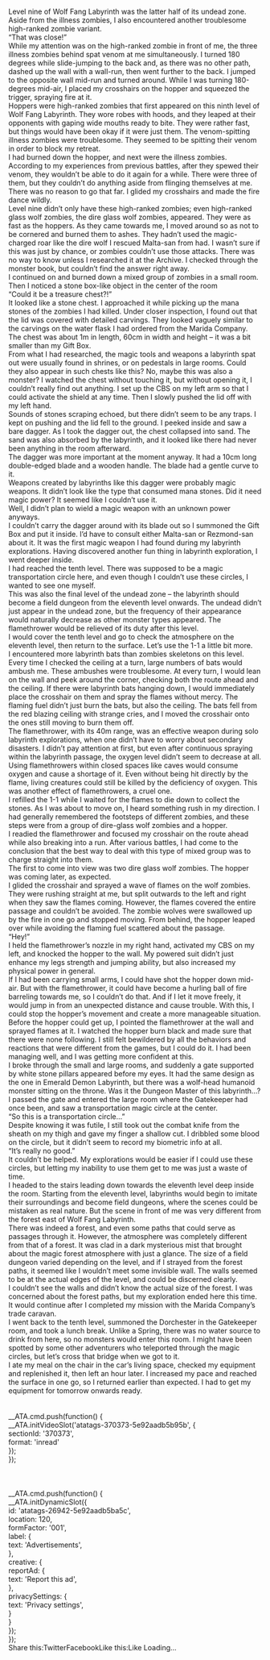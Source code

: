 <br/>
Level nine of Wolf Fang Labyrinth was the latter half of its undead zone. Aside from the illness zombies, I also encountered another troublesome high-ranked zombie variant.<br/>
“That was close!”<br/>
While my attention was on the high-ranked zombie in front of me, the three illness zombies behind spat venom at me simultaneously. I turned 180 degrees while slide-jumping to the back and, as there was no other path, dashed up the wall with a wall-run, then went further to the back. I jumped to the opposite wall mid-run and turned around. While I was turning 180-degrees mid-air, I placed my crosshairs on the hopper and squeezed the trigger, spraying fire at it.<br/>
Hoppers were high-ranked zombies that first appeared on this ninth level of Wolf Fang Labyrinth. They wore robes with hoods, and they leaped at their opponents with gaping wide mouths ready to bite. They were rather fast, but things would have been okay if it were just them. The venom-spitting illness zombies were troublesome. They seemed to be spitting their venom in order to block my retreat.<br/>
I had burned down the hopper, and next were the illness zombies. According to my experiences from previous battles, after they spewed their venom, they wouldn’t be able to do it again for a while. There were three of them, but they couldn’t do anything aside from flinging themselves at me. There was no reason to go that far. I glided my crosshairs and made the fire dance wildly.<br/>
Level nine didn’t only have these high-ranked zombies; even high-ranked glass wolf zombies, the dire glass wolf zombies, appeared. They were as fast as the hoppers. As they came towards me, I moved around so as not to be cornered and burned them to ashes. They hadn’t used the magic-charged roar like the dire wolf I rescued Malta-san from had. I wasn’t sure if this was just by chance, or zombies couldn’t use those attacks. There was no way to know unless I researched it at the Archive. I checked through the monster book, but couldn’t find the answer right away.<br/>
I continued on and burned down a mixed group of zombies in a small room. Then I noticed a stone box-like object in the center of the room<br/>
“Could it be a treasure chest?!”<br/>
It looked like a stone chest. I approached it while picking up the mana stones of the zombies I had killed. Under closer inspection, I found out that the lid was covered with detailed carvings. They looked vaguely similar to the carvings on the water flask I had ordered from the Marida Company. The chest was about 1m in length, 60cm in width and height – it was a bit smaller than my Gift Box.<br/>
From what I had researched, the magic tools and weapons a labyrinth spat out were usually found in shrines, or on pedestals in large rooms. Could they also appear in such chests like this? No, maybe this was also a monster? I watched the chest without touching it, but without opening it, I couldn’t really find out anything. I set up the CBS on my left arm so that I could activate the shield at any time. Then I slowly pushed the lid off with my left hand.<br/>
Sounds of stones scraping echoed, but there didn’t seem to be any traps. I kept on pushing and the lid fell to the ground. I peeked inside and saw a bare dagger. As I took the dagger out, the chest collapsed into sand. The sand was also absorbed by the labyrinth, and it looked like there had never been anything in the room afterward.<br/>
The dagger was more important at the moment anyway. It had a 10cm long double-edged blade and a wooden handle. The blade had a gentle curve to it. <br/>
Weapons created by labyrinths like this dagger were probably magic weapons. It didn’t look like the type that consumed mana stones. Did it need magic power? It seemed like I couldn’t use it.<br/>
Well, I didn’t plan to wield a magic weapon with an unknown power anyways.<br/>
I couldn’t carry the dagger around with its blade out so I summoned the Gift Box and put it inside. I’d have to consult either Malta-san or Rezmond-san about it. It was the first magic weapon I had found during my labyrinth explorations. Having discovered another fun thing in labyrinth exploration, I went deeper inside.<br/>
I had reached the tenth level. There was supposed to be a magic transportation circle here, and even though I couldn’t use these circles, I wanted to see one myself.<br/>
This was also the final level of the undead zone – the labyrinth should become a field dungeon from the eleventh level onwards. The undead didn’t just appear in the undead zone, but the frequency of their appearance would naturally decrease as other monster types appeared. The flamethrower would be relieved of its duty after this level.<br/>
I would cover the tenth level and go to check the atmosphere on the eleventh level, then return to the surface. Let’s use the 1-1 a little bit more.<br/>
I encountered more labyrinth bats than zombies skeletons on this level. Every time I checked the ceiling at a turn, large numbers of bats would ambush me. These ambushes were troublesome. At every turn, I would lean on the wall and peek around the corner, checking both the route ahead and the ceiling. If there were labyrinth bats hanging down, I would immediately place the crosshair on them and spray the flames without mercy. The flaming fuel didn’t just burn the bats, but also the ceiling. The bats fell from the red blazing ceiling with strange cries, and I moved the crosshair onto the ones still moving to burn them off.<br/>
The flamethrower, with its 40m range, was an effective weapon during solo labyrinth explorations, when one didn’t have to worry about secondary disasters. I didn’t pay attention at first, but even after continuous spraying within the labyrinth passage, the oxygen level didn’t seem to decrease at all.<br/>
Using flamethrowers within closed spaces like caves would consume oxygen and cause a shortage of it. Even without being hit directly by the flame, living creatures could still be killed by the deficiency of oxygen. This was another effect of flamethrowers, a cruel one.<br/>
I refilled the 1-1 while I waited for the flames to die down to collect the stones. As I was about to move on, I heard something rush in my direction. I had generally remembered the footsteps of different zombies, and these steps were from a group of dire-glass wolf zombies and a hopper.<br/>
I readied the flamethrower and focused my crosshair on the route ahead while also breaking into a run. After various battles, I had come to the conclusion that the best way to deal with this type of mixed group was to charge straight into them.<br/>
The first to come into view was two dire glass wolf zombies. The hopper was coming later, as expected.<br/>
I glided the crosshair and sprayed a wave of flames on the wolf zombies. They were rushing straight at me, but split outwards to the left and right when they saw the flames coming. However, the flames covered the entire passage and couldn’t be avoided. The zombie wolves were swallowed up by the fire in one go and stopped moving. From behind, the hopper leaped over while avoiding the flaming fuel scattered about the passage.<br/>
“Hey!”<br/>
I held the flamethrower’s nozzle in my right hand, activated my CBS on my left, and knocked the hopper to the wall. My powered suit didn’t just enhance my legs strength and jumping ability, but also increased my physical power in general.<br/>
If I had been carrying small arms, I could have shot the hopper down mid-air. But with the flamethrower, it could have become a hurling ball of fire barreling towards me, so I couldn’t do that. And if I let it move freely, it would jump in from an unexpected distance and cause trouble. With this, I could stop the hopper’s movement and create a more manageable situation.<br/>
Before the hopper could get up, I pointed the flamethrower at the wall and sprayed flames at it. I watched the hopper burn black and made sure that there were none following. I still felt bewildered by all the behaviors and reactions that were different from the games, but I could do it. I had been managing well, and I was getting more confident at this.<br/>
I broke through the small and large rooms, and suddenly a gate supported by white stone pillars appeared before my eyes. It had the same design as the one in Emerald Demon Labyrinth, but there was a wolf-head humanoid monster sitting on the throne. Was it the Dungeon Master of this labyrinth…?<br/>
I passed the gate and entered the large room where the Gatekeeper had once been, and saw a transportation magic circle at the center. <br/>
“So this is a transportation circle…”<br/>
Despite knowing it was futile, I still took out the combat knife from the sheath on my thigh and gave my finger a shallow cut. I dribbled some blood on the circle, but it didn’t seem to record my biometric info at all.<br/>
“It’s really no good.”<br/>
It couldn’t be helped. My explorations would be easier if I could use these circles, but letting my inability to use them get to me was just a waste of time.<br/>
I headed to the stairs leading down towards the eleventh level deep inside the room. Starting from the eleventh level, labyrinths would begin to imitate their surroundings and become field dungeons, where the scenes could be mistaken as real nature. But the scene in front of me was very different from the forest east of Wolf Fang Labyrinth.<br/>
There was indeed a forest, and even some paths that could serve as passages through it. However, the atmosphere was completely different from that of a forest. It was clad in a dark mysterious mist that brought about the magic forest atmosphere with just a glance. The size of a field dungeon varied depending on the level, and if I strayed from the forest paths, it seemed like I wouldn’t meet some invisible wall. The walls seemed to be at the actual edges of the level, and could be discerned clearly.<br/>
I couldn’t see the walls and didn’t know the actual size of the forest. I was concerned about the forest paths, but my exploration ended here this time. It would continue after I completed my mission with the Marida Company’s trade caravan.<br/>
I went back to the tenth level, summoned the Dorchester in the Gatekeeper room, and took a lunch break. Unlike a Spring, there was no water source to drink from here, so no monsters would enter this room. I might have been spotted by some other adventurers who teleported through the magic circles, but let’s cross that bridge when we got to it.<br/>
I ate my meal on the chair in the car’s living space, checked my equipment and replenished it, then left an hour later. I increased my pace and reached the surface in one go, so I returned earlier than expected. I had to get my equipment for tomorrow onwards ready.<br/>
<br/>
<br/>
            __ATA.cmd.push(function() {<br/>
                __ATA.initVideoSlot('atatags-370373-5e92aadb5b95b', {<br/>
                    sectionId: '370373',<br/>
                    format: 'inread'<br/>
                });<br/>
            });<br/>
        <br/>
 <br/>
<br/>
				__ATA.cmd.push(function() {<br/>
					__ATA.initDynamicSlot({<br/>
						id: 'atatags-26942-5e92aadb5ba5c',<br/>
						location: 120,<br/>
						formFactor: '001',<br/>
						label: {<br/>
							text: 'Advertisements',<br/>
						},<br/>
						creative: {<br/>
							reportAd: {<br/>
								text: 'Report this ad',<br/>
							},<br/>
							privacySettings: {<br/>
								text: 'Privacy settings',<br/>
							}<br/>
						}<br/>
					});<br/>
				});<br/>
			Share this:TwitterFacebookLike this:Like Loading... 